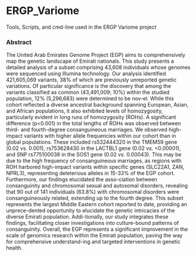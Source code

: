 # ERGP_Variome
Tools, Scripts, and cmd-line used in the ERGP Variome project


### Abstract
The United Arab Emirates Genome Project (EGP) aims to comprehensively map the genetic landscape of Emirati nationals. This study presents a detailed analysis of a subset comprising 43,608 individuals whose genomes were sequenced using Illumina technology. Our analysis identified 421,605,069 variants, 38% of which are previously unreported genetic variations. Of particular significance is the discovery that among the variants classified as common (43,491,009; 10%) within the studied population, 12% (5,296,683) were determined to be nov-el. While this cohort reflected a diverse ancestral background spanning European, Asian, and African populations, it also exhibited levels of homozygosity, particularly evident in long runs of homozygosity (ROHs). A significant difference (p<0.001) in the total lengths of ROHs was observed between third- and fourth-degree consanguineous marriages.
We observed high-impact variants with higher allele frequencies within our cohort than in global populations. These included rs532444320 in the TMEM59 gene (0.02 vs. 0.001), rs753628430 in the LACTBL1 gene (0.02 vs. <0.00001), and SNP rs775100038 in the SOS1 gene (0.02 vs. 0.00043). This may be due to the high frequency of consanguineous marriages, as regions with ROH harbored high-impact variants within specific genes (SLC22A1, ZAN, NPRL3), representing deleterious alleles in 15-33% of the EGP cohort. Furthermore, our findings elucidated the asso-ciation between consanguinity and chromosomal sexual and autosomal disorders, revealing that 90 out of 141 individuals (63.8%) with chromosomal disorders were consanguineously related, extending up to the fourth degree.
This subset represents the largest Middle Eastern cohort reported to date, providing an unprece-dented opportunity to elucidate the genetic intricacies of the diverse Emirati population. Addi-tionally, our study integrates these findings, facilitating closer investigations into culture-bound patterns of consanguinity. Overall, the EGP represents a significant improvement in the scale of genomics research within the Emirati population, paving the way for comprehensive understand-ing and targeted interventions in genetic health.

